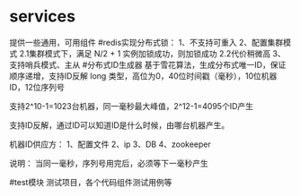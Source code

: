 # services
提供一些通用，可用组件
#redis实现分布式锁：
1、不支持可重入
2、配置集群模式 
2.1集群模式下，满足 N/2 + 1 实例加锁成功，则加锁成功
2.2代价稍微高
3、支持哨兵模式、主从
#分布式ID生成器
基于雪花算法，生成分布式唯一ID，保证顺序递增，支持ID反解
long 类型，高位为0，40位时间戳（毫秒），10位机器ID，12位序列号

支持2^10-1=1023台机器，同一毫秒最大峰值，2^12-1=4095个ID产生

支持ID反解，通过ID可以知道ID是什么时候，由哪台机器产生。

机器ID供应方： 1、配置文件 2、ip 3、DB 4、zookeeper

说明： 当同一毫秒，序列号用完后，必须等下一毫秒产生


#test模块
测试项目，各个代码组件测试用例等
